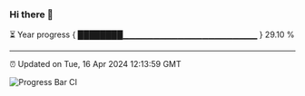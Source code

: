 ### Hi there 👋

⏳ Year progress { ████████▁▁▁▁▁▁▁▁▁▁▁▁▁▁▁▁▁▁▁▁▁▁ } 29.10 %

---

⏰ Updated on Tue, 16 Apr 2024 12:13:59 GMT

![Progress Bar CI](https://github.com/Shyam-Makwana/GitHub-Actions-Demo/workflows/Progress%20Bar%20CI/badge.svg)
